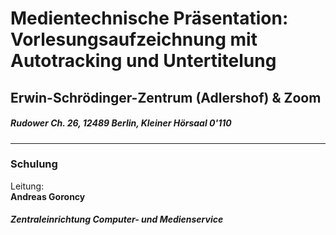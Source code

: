# Medientechnische Präsentation: Vorlesungsaufzeichnung mit Autotracking und Untertitelung  
## Erwin-Schrödinger-Zentrum (Adlershof) & Zoom 
##### Rudower Ch. 26, 12489 Berlin, Kleiner Hörsaal 0'110 
--- 
### Schulung 
Leitung: \
**Andreas Goroncy**  
##### Zentraleinrichtung Computer- und Medienservice 
